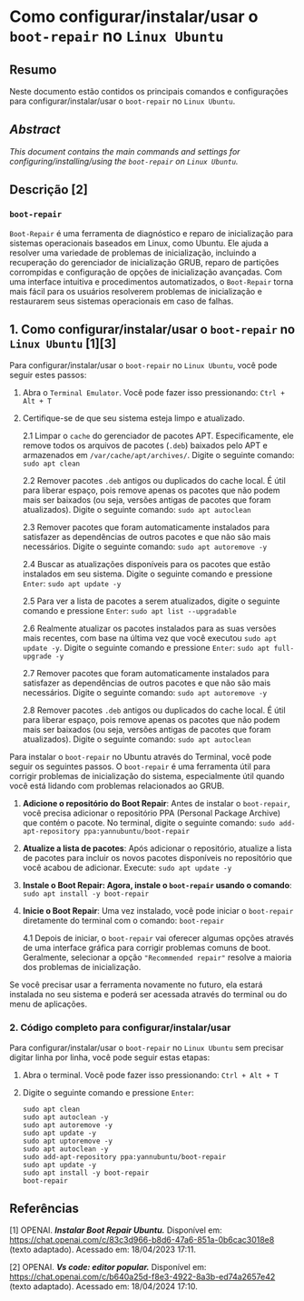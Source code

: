 # Como configurar/instalar/usar o `boot-repair` no `Linux Ubuntu`

## Resumo

Neste documento estão contidos os principais comandos e configurações para configurar/instalar/usar o `boot-repair` no `Linux Ubuntu`.

## _Abstract_

_This document contains the main commands and settings for configuring/installing/using the `boot-repair` on `Linux Ubuntu`._


## Descrição [2]

### `boot-repair`

`Boot-Repair` é uma ferramenta de diagnóstico e reparo de inicialização para sistemas operacionais baseados em Linux, como Ubuntu. Ele ajuda a resolver uma variedade de problemas de inicialização, incluindo a recuperação do gerenciador de inicialização GRUB, reparo de partições corrompidas e configuração de opções de inicialização avançadas. Com uma interface intuitiva e procedimentos automatizados, o `Boot-Repair` torna mais fácil para os usuários resolverem problemas de inicialização e restaurarem seus sistemas operacionais em caso de falhas.


## 1. Como configurar/instalar/usar o `boot-repair` no `Linux Ubuntu` [1][3]

Para configurar/instalar/usar o `boot-repair` no `Linux Ubuntu`, você pode seguir estes passos:

1. Abra o `Terminal Emulator`. Você pode fazer isso pressionando: `Ctrl + Alt + T`

2. Certifique-se de que seu sistema esteja limpo e atualizado.

    2.1 Limpar o `cache` do gerenciador de pacotes APT. Especificamente, ele remove todos os arquivos de pacotes (`.deb`) baixados pelo APT e armazenados em `/var/cache/apt/archives/`. Digite o seguinte comando: `sudo apt clean` 
    
    2.2 Remover pacotes `.deb` antigos ou duplicados do cache local. É útil para liberar espaço, pois remove apenas os pacotes que não podem mais ser baixados (ou seja, versões antigas de pacotes que foram atualizados). Digite o seguinte comando: `sudo apt autoclean`

    2.3 Remover pacotes que foram automaticamente instalados para satisfazer as dependências de outros pacotes e que não são mais necessários. Digite o seguinte comando: `sudo apt autoremove -y`

    2.4 Buscar as atualizações disponíveis para os pacotes que estão instalados em seu sistema. Digite o seguinte comando e pressione `Enter`: `sudo apt update -y`

    2.5 Para ver a lista de pacotes a serem atualizados, digite o seguinte comando e pressione `Enter`:  `sudo apt list --upgradable`

    2.6 Realmente atualizar os pacotes instalados para as suas versões mais recentes, com base na última vez que você executou `sudo apt update -y`. Digite o seguinte comando e pressione `Enter`: `sudo apt full-upgrade -y`

    2.7 Remover pacotes que foram automaticamente instalados para satisfazer as dependências de outros pacotes e que não são mais necessários. Digite o seguinte comando: `sudo apt autoremove -y`

    2.8 Remover pacotes `.deb` antigos ou duplicados do cache local. É útil para liberar espaço, pois remove apenas os pacotes que não podem mais ser baixados (ou seja, versões antigas de pacotes que foram atualizados). Digite o seguinte comando: `sudo apt autoclean`

Para instalar o `boot-repair` no Ubuntu através do Terminal, você pode seguir os seguintes passos. O `boot-repair` é uma ferramenta útil para corrigir problemas de inicialização do sistema, especialmente útil quando você está lidando com problemas relacionados ao GRUB.

1. **Adicione o repositório do Boot Repair**: Antes de instalar o `boot-repair`, você precisa adicionar o repositório PPA (Personal Package Archive) que contém o pacote. No terminal, digite o seguinte comando: `sudo add-apt-repository ppa:yannubuntu/boot-repair`

2. **Atualize a lista de pacotes**: Após adicionar o repositório, atualize a lista de pacotes para incluir os novos pacotes disponíveis no repositório que você acabou de adicionar. Execute: `sudo apt update -y`

3. **Instale o Boot Repair: Agora, instale o `boot-repair` usando o comando**: `sudo apt install -y boot-repair`

4. **Inicie o Boot Repair**: Uma vez instalado, você pode iniciar o `boot-repair` diretamente do terminal com o comando: `boot-repair`

    4.1 Depois de iniciar, o `boot-repair` vai oferecer algumas opções através de uma interface gráfica para corrigir problemas comuns de boot. Geralmente, selecionar a opção `"Recommended repair"` resolve a maioria dos problemas de inicialização.

Se você precisar usar a ferramenta novamente no futuro, ela estará instalada no seu sistema e poderá ser acessada através do terminal ou do menu de aplicações.

### 2. Código completo para configurar/instalar/usar

Para configurar/instalar/usar o `boot-repair` no `Linux Ubuntu` sem precisar digitar linha por linha, você pode seguir estas etapas:

1. Abra o terminal. Você pode fazer isso pressionando: `Ctrl + Alt + T`

2. Digite o seguinte comando e pressione `Enter`:

    ```
    sudo apt clean
    sudo apt autoclean -y
    sudo apt autoremove -y
    sudo apt update -y
    sudo apt uptoremove -y
    sudo apt autoclean -y
    sudo add-apt-repository ppa:yannubuntu/boot-repair
    sudo apt update -y
    sudo apt install -y boot-repair
    boot-repair
    ```


## Referências

[1] OPENAI. ***Instalar Boot Repair Ubuntu.*** Disponível em: <https://chat.openai.com/c/83c3d966-b8d6-47a6-851a-0b6cac3018e8> (texto adaptado). Acessado em: 18/04/2023 17:11.

[2] OPENAI. ***Vs code: editor popular.*** Disponível em: <https://chat.openai.com/c/b640a25d-f8e3-4922-8a3b-ed74a2657e42> (texto adaptado). Acessado em: 18/04/2024 17:10.


